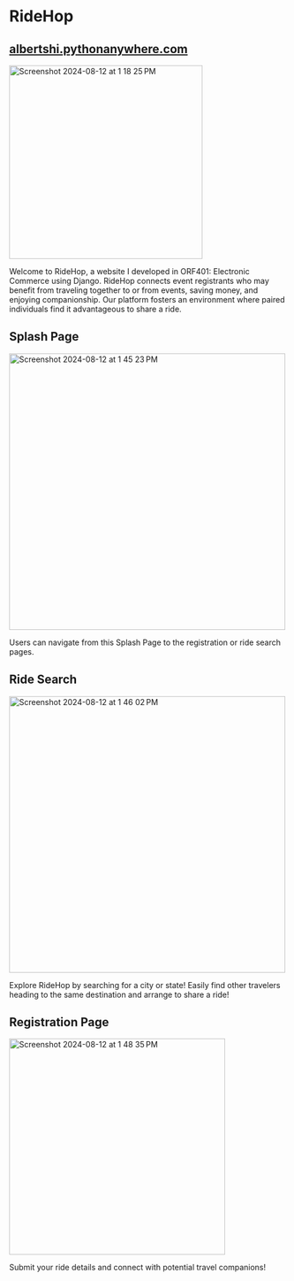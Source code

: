 # RideHop

## [albertshi.pythonanywhere.com](https://albertshi.pythonanywhere.com)

<img width="350" alt="Screenshot 2024-08-12 at 1 18 25 PM" src="https://github.com/user-attachments/assets/95c82887-195a-477b-bac5-b332d1426df9">

Welcome to RideHop, a website I developed in ORF401: Electronic Commerce using Django. RideHop connects event registrants who may benefit from traveling together to or from events, saving money, and enjoying companionship. Our platform fosters an environment where paired individuals find it advantageous to share a ride.

## Splash Page

<img width="500" alt="Screenshot 2024-08-12 at 1 45 23 PM" src="https://github.com/user-attachments/assets/da640551-5347-4240-9216-405287ad6099">
  
Users can navigate from this Splash Page to the registration or ride search pages.

## Ride Search

<img width="500" alt="Screenshot 2024-08-12 at 1 46 02 PM" src="https://github.com/user-attachments/assets/da6d85bb-2d76-45a7-b774-95e8bc3e891c">

Explore RideHop by searching for a city or state! Easily find other travelers heading to the same destination and arrange to share a ride!

## Registration Page

<img width="391" alt="Screenshot 2024-08-12 at 1 48 35 PM" src="https://github.com/user-attachments/assets/4dd6ab9c-578e-4ff4-83ba-a1a8dbec2f0c">

Submit your ride details and connect with potential travel companions!











